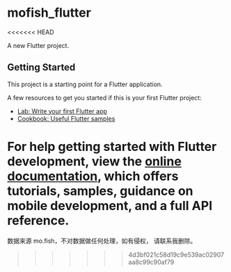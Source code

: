 # mofish_flutter
<<<<<<< HEAD

A new Flutter project.

## Getting Started

This project is a starting point for a Flutter application.

A few resources to get you started if this is your first Flutter project:

- [Lab: Write your first Flutter app](https://docs.flutter.dev/get-started/codelab)
- [Cookbook: Useful Flutter samples](https://docs.flutter.dev/cookbook)

For help getting started with Flutter development, view the
[online documentation](https://docs.flutter.dev/), which offers tutorials,
samples, guidance on mobile development, and a full API reference.
=======
数据来源 mo.fish，不对数据做任何处理，如有侵权， 请联系我删除。
>>>>>>> 4d3bf021c58d19c9e539ac02907aa8c99c90af79
